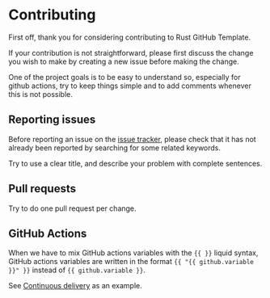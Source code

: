 # Contributing

First off, thank you for considering contributing to Rust GitHub Template.

If your contribution is not straightforward, please first discuss the change you
wish to make by creating a new issue before making the change.

One of the project goals is to be easy to understand so, especially for github
actions, try to keep things simple and to add comments whenever this is not
possible.

## Reporting issues

Before reporting an issue on the
[issue tracker](https://github.com/rust-github/template/issues),
please check that it has not already been reported by searching for some related
keywords.

Try to use a clear title, and describe your problem with complete sentences.

## Pull requests

Try to do one pull request per change.

## GitHub Actions

When we have to mix GitHub actions variables with the `{{ }}` liquid syntax,
GitHub actions variables are written in the format
`{{ "{{ github.variable }}" }}` instead of `{{ github.variable }}`.

See [Continuous delivery](https://github.com/rust-github/template/blob/main/template/.github/workflows/cd.yml)
as an example.

